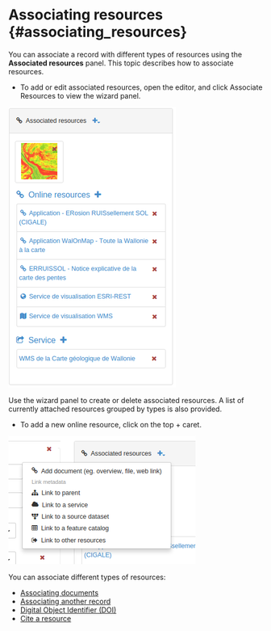 # Associating resources {#associating_resources}

You can associate a record with different types of resources using the **Associated resources** panel. This topic describes how to associate resources.

-   To add or edit associated resources, open the editor, and click Associate Resources to view the wizard panel.

![](img/onlinesrc.png)

Use the wizard panel to create or delete associated resources. A list of currently attached resources grouped by types is also provided.

-   To add a new online resource, click on the top + caret.

![](img/addresources.png)

You can associate different types of resources:

-   [Associating documents](linking-documents.md)
-   [Associating another record](linking-records.md)
-   [Digital Object Identifier (DOI)](doi.md)
-   [Cite a resource](cite.md)
